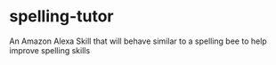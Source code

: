 # spelling-tutor
An Amazon Alexa Skill that will behave similar to a spelling bee to help improve spelling skills
